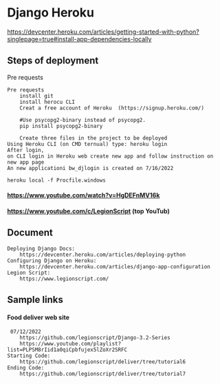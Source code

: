 # Django Heroku  
https://devcenter.heroku.com/articles/getting-started-with-python?singlepage=true#install-app-dependencies-locally
## Steps of deployment
Pre requests
```
Pre requests
	install git
	install herocu CLI
	Creat a free account of Heroku	(https://signup.heroku.com/)
	
	#Use psycopg2-binary instead of psycopg2.
	pip install psycopg2-binary
	
	Create three files in the project to be deployed
Using Heroku CLI (on CMD ternual) type: heroku login
After login, 
on CLI login in Heroku web create new app and follow instruction on new app page
An new applicationi bw_djlogin is created on 7/16/2022

heroku local -f Procfile.windows
```
#### https://www.youtube.com/watch?v=HgDEFnMV16k
#### https://www.youtube.com/c/LegionScript  (top YouTub)

## Document 
```
Deploying Django Docs:
	https://devcenter.heroku.com/articles/deploying-python
Configuring Django on Heroku:
	https://devcenter.heroku.com/articles/django-app-configuration
Legion Script:
	https://www.legionscript.com/
```
## Sample links

#### Food deliver web site
```	
 07/12/2022
	https://github.com/legionscript/Django-3.2-Series
	https://www.youtube.com/playlist?list=PLPSM8rIid1a0qiCpbfujex5lZoXr2SRFC
Starting Code:
	https://github.com/legionscript/deliver/tree/tutorial6
Ending Code:
	https://github.com/legionscript/deliver/tree/tutorial7
```

